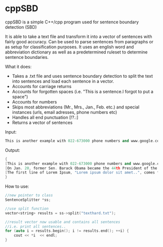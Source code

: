 # cppSBD
cppSBD is a simple C++/cpp program used for sentence boundary detection (SBD) 

It is able to take a text file and transform it into a vector of sentences with fairly good accuracy. Can be used to parse sentences from paragraphs or as setup for classification purposes. It uses an english word and abbreviation dictionary as well as a predetermined ruleset to determine sentence boundaries.

What it does:

- Takes a .txt file and uses sentence boundary detection to split the text into sentences and load each sentence in a vector.
- Accounts for carriage returns
- Accounts for forgotten spaces (i.e. "This is a sentence.I forgot to put a space")
- Accounts for numbers
- Skips most abbreviations (Mr., Mrs., Jan., Feb. etc.) and special instances (urls, email adresses, phone numbers etc)
- Handles all end punctuation [!?.:]
- Returns a vector of sentences


Input:

```cpp
This is another example with 022-673000 phone numbers and www.google.com websites such that email@gmail.com adresses are also skipped. On Jan. 20, former Sen. Barack Obama became the 44th President of the U.S. Millions attended the inauguration. The first line of Lorem Ipsum, "Lorem ipsum dolor sit amet..", comes from a line in section 1.10.32.
```
Output:

```cpp
{
[This is another example with 022-673000 phone numbers and www.google.com websites such that email@gmail.com adresses are also skipped.], 
[On Jan. 20, former Sen. Barack Obama became the 44th President of the U.S. Millions attended the inauguration.], 
[The first line of Lorem Ipsum, "Lorem ipsum dolor sit amet..", comes from a line in section 1.10.32.]
}
```


How to use:
```cpp
//new pointer to class
SentenceSplitter *ss;

//use split function
vector<string> results = ss->split("texthard.txt");

//result vector now usable and contains all sentences
//i.e. print all sentences..
for (auto i = results.begin(); i != results.end(); ++i) {
    cout << *i  << endl;
}
```
